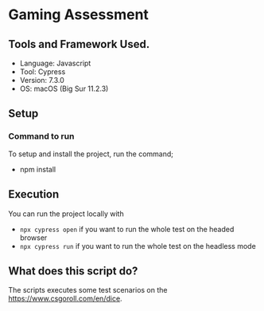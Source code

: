 # Gaming Assessment

## Tools and Framework Used.
* Language: Javascript
* Tool: Cypress
* Version: 7.3.0
* OS: macOS (Big Sur 11.2.3)

## Setup
### Command to run
To setup and install the project, run the command;
* npm install

## Execution

You can run the project locally with
* `npx cypress open` if you want to run the whole test on the headed browser
* `npx cypress run` if you want to run the whole test on the headless mode

## What does this script do?
The scripts executes some test scenarios on the https://www.csgoroll.com/en/dice.